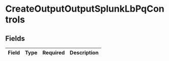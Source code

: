 # CreateOutputOutputSplunkLbPqControls


## Fields

| Field       | Type        | Required    | Description |
| ----------- | ----------- | ----------- | ----------- |